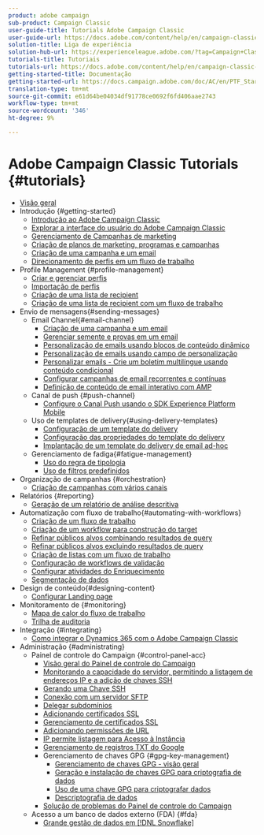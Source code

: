 ```yaml
---
product: adobe campaign
sub-product: Campaign Classic
user-guide-title: Tutorials Adobe Campaign Classic
user-guide-url: https://docs.adobe.com/content/help/en/campaign-classic-learn/tutorials/overview.html
solution-title: Liga de experiência
solution-hub-url: https://experienceleague.adobe.com/?tag=Campaign+Classic#recommended/solutions/campaign
tutorials-title: Tutoriais
tutorials-url: https://docs.adobe.com/content/help/en/campaign-classic-learn/tutorials/overview.html
getting-started-title: Documentação
getting-started-url: https://docs.campaign.adobe.com/doc/AC/en/PTF_Starting_with_Adobe_Campaign_About_Adobe_Campaign_Classic.html
translation-type: tm+mt
source-git-commit: e61d64be04034df91778ce0692f6fd406aae2743
workflow-type: tm+mt
source-wordcount: '346'
ht-degree: 9%

---
```



# Adobe Campaign Classic Tutorials {#tutorials}

+ [Visão geral](/help/acc/overview.md)
+ Introdução {#getting-started}
   + [Introdução ao Adobe Campaign Classic](/help/acc/getting-started/introduction-to-adobe-campaign-classic.md)
   + [Explorar a interface do usuário do Adobe Campaign Classic](/help/acc/getting-started/exploring-the-adobe-campaign-classic-user-interface.md)
   + [Gerenciamento de Campanhas de marketing](/help/acc/getting-started/managing-marketing-campaigns.md)
   + [Criação de planos de marketing, programas e campanhas](/help/acc/getting-started/creating-a-marketing-plan-programs-and-campaigns.md)
   + [Criação de uma campanha e um email](https://docs.adobe.com/content/help/en/campaign-classic-learn/tutorials/getting-started/creating-a-campaign-and-an-email.html)
   + [Direcionamento de perfis em um fluxo de trabalho](/help/acc/getting-started/targeting-profiles-in-a-workflow.md)
+ Profile Management {#profile-management}
   + [Criar e gerenciar perfis](/help/acc/profile-management/create-and-manage-profiles.md)
   + [Importação de perfis](/help/acc/data-management/importing-profiles.md)
   + [Criação de uma lista de recipient](/help/acc/profile-management/creating-a-list-of-recipients.md)
   + [Criação de uma lista de recipient com um fluxo de trabalho](/help/acc/profile-management/creating-a-list-of-recipients-with-a-workflow.md)
+ Envio de mensagens{#sending-messages}
   + Email Channel{#email-channel}
      + [Criação de uma campanha e um email](/help/acc/getting-started/creating-a-campaign-and-an-email.md)
      + [Gerenciar semente e provas em um email](/help/acc/sending-messages/managing-seed-and-proofs.md)
      + [Personalização de emails usando blocos de conteúdo dinâmico](/help/acc/sending-messages/email-channel/personalization-with-dynamic-content-blocks.md)
      + [Personalização de emails usando campo de personalização](/help/acc/sending-messages/email-channel/personalizing-emails-using-personalization-fields.md)
      + [Personalizar emails - Crie um boletim multilíngue usando conteúdo condicional](/help/acc/sending-messages/email-channel/personalizing-emails-create-a-multi-lingual-newsletter-using-conditional-content.md)
      + [Configurar campanhas de email recorrentes e contínuas](/help/acc/sending-messages/recurring-deliveries.md)
      + [Definição de conteúdo de email interativo com AMP](/help/acc/sending-messages/email-channel/defining-interactive-email-content-with-amp.md)
   + Canal de push {#push-channel}
      + [Configure o Canal Push usando o SDK Experience Platform Mobile](/help/acc/sending-messages/mobile-channel/configure-push-using-aep-mobile-sdk.md)
   + Uso de templates de delivery{#using-delivery-templates}
      + [Configuração de um template do delivery](/help/acc/sending-messages/using-delivery-templates/configuring-a-delivery-template.md)
      + [Configuração das propriedades do template do delivery](/help/acc/sending-messages/using-delivery-templates/setting-delivery-template-properties.md)
      + [Implantação de um template do delivery de email ad-hoc](/help/acc/sending-messages/using-delivery-templates/deploying-ad-hoc-email-delivery-template.md)
   + Gerenciamento de fadiga{#fatigue-management}
      + [Uso do regra de tipologia](/help/acc/sending-messages/fatigue-management/typology-rules-for-fatigue-management.md)
      + [Uso de filtros predefinidos](/help/acc/sending-messages/fatigue-management/fatigue-management-using-filters.md)
+ Organização de campanhas {#orchestration}
   + [Criação de campanhas com vários canais](/help/acc/orchestrating-campaigns/multi-channel-campaigns.md)
+ Relatórios {#reporting}
   + [Geração de um relatório de análise descritiva](/help/acc/reporting/generating-a-descriptive-analysis-report.md)
+ Automatização com fluxo de trabalho{#automating-with-workflows}
   + [Criação de um fluxo de trabalho](/help/acc/automating-with-workflows/creating-a-workflow.md)
   + [Criação de um workflow para construção do target](/help/acc/automating-with-workflows/creating-a-targeting-workflow.md)
   + [Refinar públicos alvos combinando resultados de query](/help/acc/automating-with-workflows/refining-targets-by-combining-query-results.md)
   + [Refinar públicos alvos excluindo resultados de query](/help/acc/automating-with-workflows/refining-targets-by-excluding-query-results.md)
   + [Criação de listas com um fluxo de trabalho](/help/acc/automating-with-workflows/creating-lists-with-a-workflow.md)
   + [Configuração de workflows de validação](/help/acc/automating-with-workflows/validation-flow-configuration.md)
   + [Configurar atividades do Enriquecimento](/help/acc/automating-with-workflows/enrichment-activity.md)
   + [Segmentação de dados](/help/acc/data-management/data-segmentation.md)
+ Design de conteúdo{#designing-content}
   + [Configurar Landing page](/help/acc/designing-content/configure-landingpages.md)
+ Monitoramento de {#monitoring}
   + [Mapa de calor do fluxo de trabalho](/help/acc/monitoring-campaign-classic/workflow-heatmap.md)
   + [Trilha de auditoria](/help/acc/monitoring-campaign-classic/audit-trail.md)
+ Integração {#integrating}
   + [Como integrar o Dynamics 365 com o Adobe Campaign Classic](/help/acc/integrations/dynamics365-integration.md)
+ Administração {#administrating}
   + Painel de controle do Campaign {#control-panel-acc}
      + [Visão geral do Painel de controle do Campaign](/help/acc/monitoring-campaign-classic/control-panel/control-panel-overview.md)
      + [Monitorando a capacidade do servidor, permitindo a listagem de endereços IP e a adição de chaves SSH](/help/acc/monitoring-campaign-classic/control-panel/monitoring-server-capacity-allow-listing-adding-ssh-key.md)
      + [Gerando uma Chave SSH](/help/acc/monitoring-campaign-classic/control-panel/generate-ssh-key.md)
      + [Conexão com um servidor SFTP](/help/acc/monitoring-campaign-classic/control-panel/connect-to-sftp-server.md)
      + [Delegar subdomínios](/help/acc/monitoring-campaign-classic/control-panel/subdomain-delegation.md)
      + [Adicionando certificados SSL](/help/acc/monitoring-campaign-classic/control-panel/adding-ssl-certificates.md)
      + [Gerenciamento de certificados SSL](/help/acc/monitoring-campaign-classic/control-panel/managing-ssl-certificates.md)
      + [Adicionando permissões de URL](/help/acc/monitoring-campaign-classic/control-panel/adding-url-permissions.md)
      + [IP permite listagem para Acesso à Instância](/help/acc/monitoring-campaign-classic/control-panel/ip-allow-listing.md)
      + [Gerenciamento de registros TXT do Google](/help/acc/monitoring-campaign-classic/control-panel/google-txt-record-management.md)
      + Gerenciamento de chaves GPG {#gpg-key-management}
         + [Gerenciamento de chaves GPG - visão geral](/help/acc/monitoring-campaign-classic/control-panel/gpg-key-management/gpg-key-management-overview.md)
         + [Geração e instalação de chaves GPG para criptografia de dados](/help/acc/monitoring-campaign-classic/control-panel/gpg-key-management/generating-and-installing-gpg-keys-for-data-encryption.md)
         + [Uso de uma chave GPG para criptografar dados](/help/acc/monitoring-campaign-classic/control-panel/gpg-key-management/using-a-gpg-key-to-encrypt-data.md)
         + [Descriptografia de dados](/help/acc/monitoring-campaign-classic/control-panel/gpg-key-management/decrypting-data.md)
      + [Solução de problemas do Painel de controle do Campaign](/help/acc/monitoring-campaign-classic/control-panel/trouble-shooting.md)
   + Acesso a um banco de dados externo (FDA) {#fda}
      + [Grande gestão de dados em [!DNL Snowflake]](/help/acc/administrating/snowflake/big-data-segmentation-on-snowflake.md)

